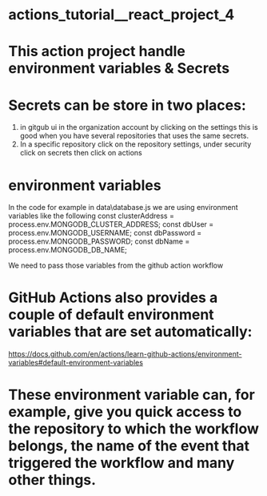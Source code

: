 # actions_tutorial__react_project_4

# This action project handle environment variables & Secrets
# Secrets can be store in two places:
1. in gitgub ui in the organization account by clicking on the settings this is good when you have several repositories that uses the same secrets.
2. In a specific repository click on the repository settings, under security click on secrets then click on actions

#  environment variables
In the code for example in data\database.js
we are using environment variables like the following
const clusterAddress = process.env.MONGODB_CLUSTER_ADDRESS;
const dbUser = process.env.MONGODB_USERNAME;
const dbPassword = process.env.MONGODB_PASSWORD;
const dbName = process.env.MONGODB_DB_NAME;

We need to pass those variables from the github action workflow

# GitHub Actions also provides a couple of default environment variables that are set automatically:

https://docs.github.com/en/actions/learn-github-actions/environment-variables#default-environment-variables

# These environment variable can, for example, give you quick access to the repository to which the workflow belongs, the name of the event that triggered the workflow and many other things.